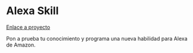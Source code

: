 # Alexa Skill

[Enlace a proyecto](https://codealo.dev/proyectos/crear-un-alexa-skill)

Pon a prueba tu conocimiento y programa una nueva habilidad para Alexa de Amazon.
